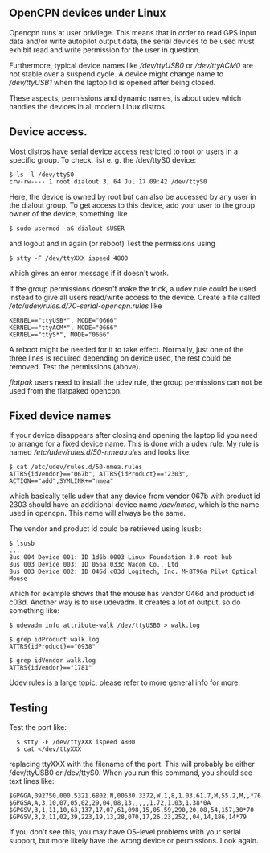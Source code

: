 OpenCPN devices under Linux
--------------------------

Opencpn runs at user privilege.  This means that in order to
read GPS input data and/or write autopilot output data, the serial
devices to be used must exhibit read and write permission for the
user in question.

Furthermore, typical device names like */dev/ttyUSB0* or */dev/ttyACM0*
are not stable over a suspend cycle. A device might change name to
*/dev/ttyUSB1* when the laptop lid is opened after being closed.

These aspects, permissions and dynamic names, is about udev which handles
the devices in all modern Linux distros.


## Device access.

Most distros have serial device access restricted to root or users in a
specific group. To check, list e. g. the /dev/ttyS0 device:

    $ ls -l /dev/ttyS0
    crw-rw---- 1 root dialout 3, 64 Jul 17 09:42 /dev/ttyS0

Here, the device is owned by root but can also be accessed by any user in
the dialout group. To get access to this device, add your user to the
group owner of the device, something like

    $ sudo usermod -aG dialout $USER

and logout and in again (or reboot) Test the permissions using

    $ stty -F /dev/ttyXXX ispeed 4800

which gives an error message if it doesn't work.

If the group permissions doesn't make the trick, a udev rule could be used
instead to give all users read/write access to the device. Create a file
called */etc/udev/rules.d/70-serial-opencpn.rules* like

    KERNEL=="ttyUSB*", MODE="0666"
    KERNEL=="ttyACM*", MODE="0666"
    KERNEL=="ttyS*", MODE="0666"

A reboot might be needed for it to take effect.  Normally, just one of the
three lines is required depending on device used, the rest could be removed.
Test the permissions (above).

_flatpak_ users need to install the udev rule, the group permissions can
not be used from the flatpaked opencpn.


## Fixed device names

If your device disappears after closing and opening the laptop lid you need
to arrange for a fixed device name. This is done with a udev rule. My rule
is named */etc/udev/rules.d/50-nmea.rules* and looks like:

    $ cat /etc/udev/rules.d/50-nmea.rules
    ATTRS{idVendor}=="067b", ATTRS{idProduct}=="2303", ACTION=="add",SYMLINK+="nmea"

which basically tells udev that any device from vendor 067b with product
id 2303 should have an additional device name */dev/nmea*, which is the
name used in opencpn. This name will always be the same.

The vendor and product id could be retrieved using lsusb:

    $ lsusb
    ...
    Bus 004 Device 001: ID 1d6b:0003 Linux Foundation 3.0 root hub
    Bus 003 Device 003: ID 056a:033c Wacom Co., Ltd
    Bus 003 Device 002: ID 046d:c03d Logitech, Inc. M-BT96a Pilot Optical Mouse

which for example shows that the mouse has vendor 046d and product id c03d.
Another way is to use udevadm. It creates a lot of output, so do something
like:

    $ udevadm info attribute-walk /dev/ttyUSB0 > walk.log

    $ grep idProduct walk.log
    ATTRS{idProduct}=="0938"

    $ grep idVendor walk.log
    ATTRS{idVendor}=="1781"

Udev rules is a large topic; please refer to more general info for more.


## Testing

Test the port like:

      $ stty -F /dev/ttyXXX ispeed 4800
      $ cat </dev/ttyXXX

replacing ttyXXX with the filename of the port.  This will probably be
either /dev/ttyUSB0 or /dev/ttyS0.  When you run this command, you
should see text lines like:

    $GPGGA,092750.000,5321.6802,N,00630.3372,W,1,8,1.03,61.7,M,55.2,M,,*76
    $GPGSA,A,3,10,07,05,02,29,04,08,13,,,,,1.72,1.03,1.38*0A
    $GPGSV,3,1,11,10,63,137,17,07,61,098,15,05,59,290,20,08,54,157,30*70
    $GPGSV,3,2,11,02,39,223,19,13,28,070,17,26,23,252,,04,14,186,14*79

If you don't see this, you may have OS-level problems with your serial
support, but more likely have the wrong device or permissions. Look again.
